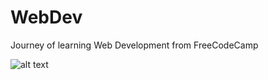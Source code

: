 # WebDev
Journey of learning Web Development from FreeCodeCamp

![alt text](https://upload.wikimedia.org/wikipedia/commons/3/39/FreeCodeCamp_logo.png?20191220141126)
